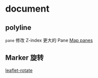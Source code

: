 # document

## polyline

`pane` 修改 Z-index 更大的 Pane
[Map panes](https://leafletjs.com/reference.html#map-overlaypane)

## Marker 旋转

[leaflet-rotate](https://github.com/Raruto/leaflet-rotate)
